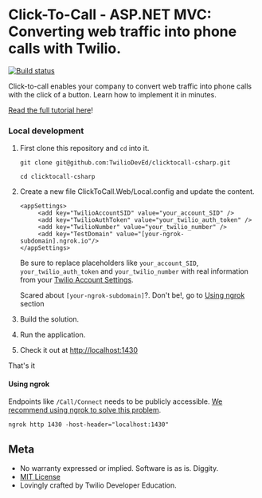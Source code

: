 # Click-To-Call - ASP.NET MVC: Converting web traffic into phone calls with Twilio.

[![Build status](https://ci.appveyor.com/api/projects/status/vs9wpc0k3b6c9ixw?svg=true)](https://ci.appveyor.com/project/TwilioDevEd/clicktocall-csharp)

Click-to-call enables your company to convert web traffic into phone calls with the click of a button. Learn how to implement it in minutes.

[Read the full tutorial here](https://www.twilio.com/docs/tutorials/walkthrough/click-to-call/csharp/mvc)!

### Local development

1. First clone this repository and `cd` into it.

   ```
   git clone git@github.com:TwilioDevEd/clicktocall-csharp.git

   cd clicktocall-csharp
   ```

2. Create a new file ClickToCall.Web/Local.config and update the content.

   ```
   <appSettings>
        <add key="TwilioAccountSID" value="your_account_SID" />
	    <add key="TwilioAuthToken" value="your_twilio_auth_token" />
	    <add key="TwilioNumber" value="your_twilio_number" />
	    <add key="TestDomain" value="[your-ngrok-subdomain].ngrok.io"/>
   </appSettings>
   ```
    Be sure to replace placeholders like `your_account_SID`, `your_twilio_auth_token` and `your_twilio_number` with real information from your
   [Twilio Account Settings](https://www.twilio.com/user/account/settings).

    Scared about ```[your-ngrok-subdomain]```?. Don't be!, go to [Using ngrok](#ngrok) section

3. Build the solution.

4. Run the application.

5. Check it out at [http://localhost:1430](http://localhost:1430)

That's it

#### Using ngrok<a name="ngrok">

Endpoints like `/Call/Connect` needs to be publicly accessible. [We recommend using ngrok to solve this problem](https://www.twilio.com/blog/2015/09/6-awesome-reasons-to-use-ngrok-when-testing-webhooks.html).

```
ngrok http 1430 -host-header="localhost:1430"
```

## Meta

* No warranty expressed or implied. Software is as is. Diggity.
* [MIT License](http://www.opensource.org/licenses/mit-license.html)
* Lovingly crafted by Twilio Developer Education.
